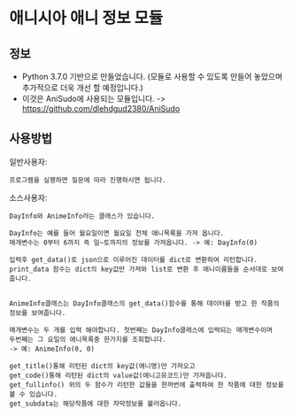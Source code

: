 # 애니시아 애니 정보 모듈
## 정보
* Python 3.7.0 기반으로 만들었습니다. (모듈로 사용할 수 있도록 만들어 놓았으며 추가적으로 더욱 개선 할 예정입니다.)
* 이것은 AniSudo에 사용되는 모듈입니다. -> https://github.com/dlehdgud2380/AniSudo
## 사용방법

일반사용자:

    프로그램을 실행하면 질문에 따라 진행하시면 됩니다.

    

소스사용자:

    DayInfo와 AnimeInfo라는 클래스가 있습니다.

    DayInfo는 예를 들어 월요일이면 월요일 전체 애니목록을 가져 옵니다.
    매개변수는 0부터 6까지 즉 일~토까지의 정보를 가져옵니다. -> 예: DayInfo(0)
    
    입력후 get_data()로 json으로 이루어진 데이터를 dict로 변환하여 리턴합니다.
    print_data 함수는 dict의 key값만 가져와 list로 변환 후 애니이름들을 순서대로 보여줍니다.


    AnimeInfo클래스는 DayInfo클래스의 get_data()함수를 통해 데이터를 받고 한 작품의 정보를 보여줍니다.

    매개변수는 두 개를 입력 해야합니다. 첫번째는 DayInfo클래스에 입력되는 매개변수이며 
    두번째는 그 요일의 애니목록중 한가지를 조회합니다. 
    -> 예: AnimeInfo(0, 0)

    get_title()통해 리턴된 dict의 key값(애니명)만 가져오고
    get_code()통해 리턴된 dict의 value값(애니고유코드)만 가져옵니다.
    get_fullinfo() 위의 두 함수가 리턴한 값들을 한꺼번에 출력하여 한 작품에 대한 정보를 볼 수 있습니다.
    get_subdata는 해당작품에 대한 자막정보를 불러옵니다.
